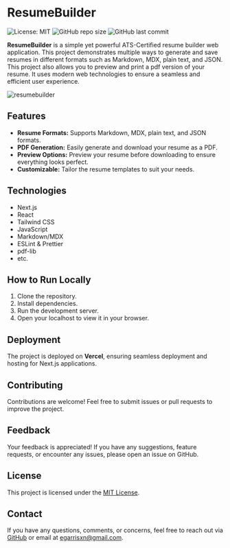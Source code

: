 # ResumeBuilder

![License: MIT](https://img.shields.io/badge/License-MIT-yellow.svg) ![GitHub repo size](https://img.shields.io/github/repo-size/egarrisxn/resume-builder) ![GitHub last commit](https://img.shields.io/github/last-commit/egarrisxn/resume-builder)

**ResumeBuilder** is a simple yet powerful ATS-Certified resume builder web application. This project demonstrates multiple ways to generate and save resumes in different formats such as Markdown, MDX, plain text, and JSON. This project also allows you to preview and print a pdf version of your resume. It uses modern web technologies to ensure a seamless and efficient user experience.

![resumebuilder](https://github.com/user-attachments/assets/a03aad45-2787-433e-9405-db571ed4b6f1)

## Features

- **Resume Formats:** Supports Markdown, MDX, plain text, and JSON formats.
- **PDF Generation:** Easily generate and download your resume as a PDF.
- **Preview Options:** Preview your resume before downloading to ensure everything looks perfect.
- **Customizable:** Tailor the resume templates to suit your needs.

## Technologies

- Next.js
- React
- Tailwind CSS
- JavaScript
- Markdown/MDX
- ESLint & Prettier
- pdf-lib
- etc.

## How to Run Locally

1. Clone the repository.
2. Install dependencies.
3. Run the development server.
4. Open your localhost to view it in your browser.

## Deployment

The project is deployed on **Vercel**, ensuring seamless deployment and hosting for Next.js applications.

## Contributing

Contributions are welcome! Feel free to submit issues or pull requests to improve the project.

## Feedback

Your feedback is appreciated! If you have any suggestions, feature requests, or encounter any issues, please open an issue on GitHub.

## License

This project is licensed under the [MIT License](LICENSE).

## Contact

If you have any questions, comments, or concerns, feel free to reach out via [GitHub](https://github.com/EGARRISXN) or email at egarrisxn@gmail.com.
